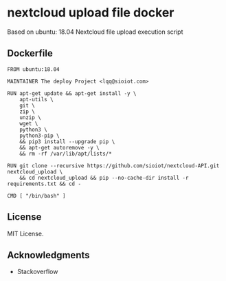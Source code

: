 # nextcloud upload file docker

Based on ubuntu: 18.04 Nextcloud file upload execution script

## Dockerfile

  ``` shell
  FROM ubuntu:18.04

  MAINTAINER The deploy Project <lqq@sioiot.com>

  RUN apt-get update && apt-get install -y \
      apt-utils \
      git \
      zip \
      unzip \
      wget \
      python3 \
      python3-pip \
      && pip3 install --upgrade pip \
      && apt-get autoremove -y \
      && rm -rf /var/lib/apt/lists/*

  RUN git clone --recursive https://github.com/sioiot/nextcloud-API.git nextcloud_upload \
      && cd nextcloud_upload && pip --no-cache-dir install -r requirements.txt && cd -

  CMD [ "/bin/bash" ]
  ```

## License

MIT License.

## Acknowledgments

* Stackoverflow
